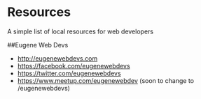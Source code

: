 # Resources
A simple list of local resources for web developers

##Eugene Web Devs
* http://eugenewebdevs.com
* https://facebook.com/eugenewebdevs
* https://twitter.com/eugenewebdevs
* https://www.meetup.com/eugenewebdev (soon to change to /eugenewebdevs)
